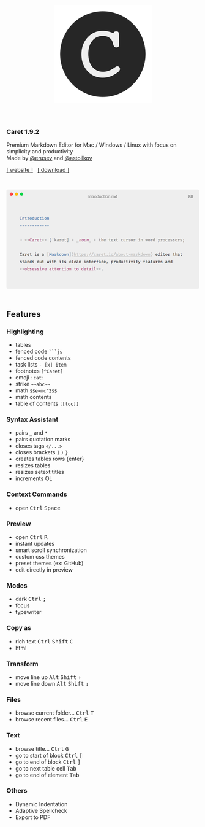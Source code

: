 <h1 align="center">
  <br>
  <br>
  <img src="./static/app-icon.png">
  <br>
  <br>
</h1>

### Caret 1.9.2

Premium Markdown Editor for Mac / Windows / Linux with focus on simplicity and productivity
<br>
Made by [@erusev](https://github.com/erusev) and [@astoilkov](https://github.com/astoilkov)

[[ website ]](https://caret.io)&nbsp;&nbsp; [[ download ]](https://github.com/careteditor/caret/releases/latest)

<h3 align="center">
<br>
<img src="./static/app.png" />
<br>
<br>
</h3>

## Features

### Highlighting

- tables
- fenced code ` ```js `
- fenced code contents
- task lists `- [x] item`
- footnotes `[^Caret]`
- emoji `:cat:`
- strike `~~abc~~`
- math `$$e=mc^2$$`
- math contents
- table of contents `[[toc]]`

### Syntax Assistant

- pairs `_` and `*`
- pairs quotation marks
- closes tags `</...>`
- closes brackets `]` `)` `}`
- creates tables rows {enter}
- resizes tables
- resizes setext titles
- increments OL

### Context Commands
- open <kbd>Ctrl</kbd> <kbd>Space</kbd>

### Preview

- open <kbd>Ctrl</kbd> <kbd>R</kbd>
- instant updates
- smart scroll synchronization
- custom css themes
- preset themes (ex: GitHub)
- edit directly in preview

### Modes

- dark <kbd>Ctrl</kbd> <kbd>;</kbd>
- focus
- typewriter

### Copy as

- rich text <kbd>Ctrl</kbd> <kbd>Shift</kbd> <kbd>C</kbd>
- html

### Transform

- move line up <kbd>Alt</kbd> <kbd>Shift</kbd> <kbd>↑</kbd>
- move line down <kbd>Alt</kbd> <kbd>Shift</kbd> <kbd>↓</kbd>

### Files

- browse current folder... <kbd>Ctrl</kbd> <kbd>T</kbd>
- browse recent files... <kbd>Ctrl</kbd> <kbd>E</kbd>

### Text

- browse title... <kbd>Ctrl</kbd> <kbd>G</kbd>
- go to start of block <kbd>Ctrl</kbd> <kbd>[</kbd>
- go to end of block <kbd>Ctrl</kbd> <kbd>]</kbd>
- go to next table cell <kbd>Tab</kbd>
- go to end of element <kbd>Tab</kbd>

### Others

- Dynamic Indentation
- Adaptive Spellcheck
- Export to PDF
